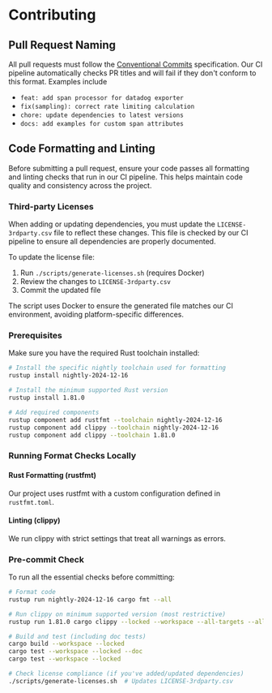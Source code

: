 # Contributing

## Pull Request Naming

All pull requests must follow the [Conventional Commits](https://www.conventionalcommits.org/) specification. Our CI pipeline automatically checks PR titles and will fail if they don't conform to this format. Examples include

- `feat: add span processor for datadog exporter`
- `fix(sampling): correct rate limiting calculation`
- `chore: update dependencies to latest versions`
- `docs: add examples for custom span attributes`

## Code Formatting and Linting
Before submitting a pull request, ensure your code passes all formatting and linting checks that run in our CI pipeline. This helps maintain code quality and consistency across the project.

### Third-party Licenses

When adding or updating dependencies, you must update the `LICENSE-3rdparty.csv` file to reflect these changes. This file is checked by our CI pipeline to ensure all dependencies are properly documented.

To update the license file:

1. Run `./scripts/generate-licenses.sh` (requires Docker)
2. Review the changes to `LICENSE-3rdparty.csv`
3. Commit the updated file

The script uses Docker to ensure the generated file matches our CI environment, avoiding platform-specific differences.

### Prerequisites

Make sure you have the required Rust toolchain installed:

```bash
# Install the specific nightly toolchain used for formatting
rustup install nightly-2024-12-16

# Install the minimum supported Rust version
rustup install 1.81.0

# Add required components
rustup component add rustfmt --toolchain nightly-2024-12-16
rustup component add clippy --toolchain nightly-2024-12-16
rustup component add clippy --toolchain 1.81.0
```

### Running Format Checks Locally

#### Rust Formatting (rustfmt)

Our project uses rustfmt with a custom configuration defined in `rustfmt.toml`.

#### Linting (clippy)

We run clippy with strict settings that treat all warnings as errors. 

### Pre-commit Check

To run all the essential checks before committing:

```bash
# Format code
rustup run nightly-2024-12-16 cargo fmt --all

# Run clippy on minimum supported version (most restrictive)
rustup run 1.81.0 cargo clippy --locked --workspace --all-targets --all-features -- -D warnings

# Build and test (including doc tests)
cargo build --workspace --locked
cargo test --workspace --locked --doc
cargo test --workspace --locked

# Check license compliance (if you've added/updated dependencies)
./scripts/generate-licenses.sh  # Updates LICENSE-3rdparty.csv
```